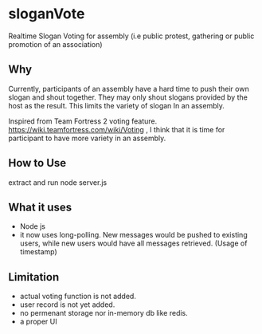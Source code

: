 # sloganVote
Realtime Slogan Voting for assembly (i.e public protest, gathering or public promotion of an association)

## Why
Currently, participants of an assembly have a hard time to push their own slogan and shout together.
They may only shout slogans provided by the host as the result.
This limits the variety of slogan In an assembly. 

Inspired from Team Fortress 2 voting feature. https://wiki.teamfortress.com/wiki/Voting , I think that it is time for participant
to have more variety in an assembly.

## How to Use
extract and run node server.js

## What it uses
* Node js
* it now uses long-polling. New messages would be pushed to existing users, while new users would have all messages retrieved. (Usage of timestamp)

## Limitation
* actual voting function is not added.
* user record is not yet added.
* no permenant storage nor in-memory db like redis.
* a proper UI
